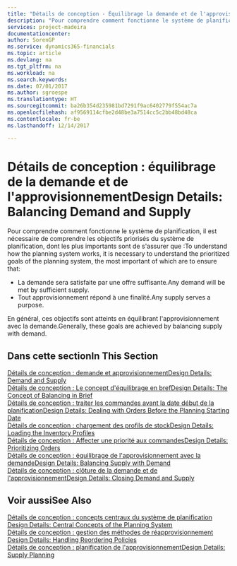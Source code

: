 ```yaml
---
title: "Détails de conception - Équilibrage la demande et de l'approvisionnement | Microsoft Docs"
description: "Pour comprendre comment fonctionne le système de planification, il est nécessaire de comprendre les objectifs priorisés du système de planification, dont les plus importants sont de s'assurer que toute demande est satisfaite par suffisamment d'approvisionnement et n'importe quel approvisionnement atteint un but."
services: project-madeira
documentationcenter: 
author: SorenGP
ms.service: dynamics365-financials
ms.topic: article
ms.devlang: na
ms.tgt_pltfrm: na
ms.workload: na
ms.search.keywords: 
ms.date: 07/01/2017
ms.author: sgroespe
ms.translationtype: HT
ms.sourcegitcommit: ba26b354d235981bd7291f9ac6402779f554ac7a
ms.openlocfilehash: af9569114cfbe2d48be3a7514cc5c2bb48bd48ca
ms.contentlocale: fr-be
ms.lasthandoff: 12/14/2017

---
```

# <a name="design-details-balancing-demand-and-supply"></a><span data-ttu-id="a0a12-103">Détails de conception : équilibrage de la demande et de l'approvisionnement</span><span class="sxs-lookup"><span data-stu-id="a0a12-103">Design Details: Balancing Demand and Supply</span></span>
<span data-ttu-id="a0a12-104">Pour comprendre comment fonctionne le système de planification, il est nécessaire de comprendre les objectifs priorisés du système de planification, dont les plus importants sont de s'assurer que :</span><span class="sxs-lookup"><span data-stu-id="a0a12-104">To understand how the planning system works, it is necessary to understand the prioritized goals of the planning system, the most important of which are to ensure that:</span></span>  

- <span data-ttu-id="a0a12-105">La demande sera satisfaite par une offre suffisante.</span><span class="sxs-lookup"><span data-stu-id="a0a12-105">Any demand will be met by sufficient supply.</span></span>  
- <span data-ttu-id="a0a12-106">Tout approvisionnement répond à une finalité.</span><span class="sxs-lookup"><span data-stu-id="a0a12-106">Any supply serves a purpose.</span></span>  

 <span data-ttu-id="a0a12-107">En général, ces objectifs sont atteints en équilibrant l'approvisionnement avec la demande.</span><span class="sxs-lookup"><span data-stu-id="a0a12-107">Generally, these goals are achieved by balancing supply with demand.</span></span>  

## <a name="in-this-section"></a><span data-ttu-id="a0a12-108">Dans cette section</span><span class="sxs-lookup"><span data-stu-id="a0a12-108">In This Section</span></span>  
[<span data-ttu-id="a0a12-109">Détails de conception : demande et approvisionnement</span><span class="sxs-lookup"><span data-stu-id="a0a12-109">Design Details: Demand and Supply</span></span>](design-details-demand-and-supply.md)  
[<span data-ttu-id="a0a12-110">Détails de conception : Le concept d'équilibrage en bref</span><span class="sxs-lookup"><span data-stu-id="a0a12-110">Design Details: The Concept of Balancing in Brief</span></span>](design-details-the-concept-of-balancing-in-brief.md)  
[<span data-ttu-id="a0a12-111">Détails de conception : traiter les commandes avant la date début de la planification</span><span class="sxs-lookup"><span data-stu-id="a0a12-111">Design Details: Dealing with Orders Before the Planning Starting Date</span></span>](design-details-dealing-with-orders-before-the-planning-starting-date.md)  
[<span data-ttu-id="a0a12-112">Détails de conception : chargement des profils de stock</span><span class="sxs-lookup"><span data-stu-id="a0a12-112">Design Details: Loading the Inventory Profiles</span></span>](design-details-loading-the-inventory-profiles.md)  
[<span data-ttu-id="a0a12-113">Détails de conception : Affecter une priorité aux commandes</span><span class="sxs-lookup"><span data-stu-id="a0a12-113">Design Details: Prioritizing Orders</span></span>](design-details-prioritizing-orders.md)  
[<span data-ttu-id="a0a12-114">Détails de conception : équilibrage de l'approvisionnement avec la demande</span><span class="sxs-lookup"><span data-stu-id="a0a12-114">Design Details: Balancing Supply with Demand</span></span>](design-details-balancing-supply-with-demand.md)  
[<span data-ttu-id="a0a12-115">Détails de conception : clôture de la demande et de l'approvisionnement</span><span class="sxs-lookup"><span data-stu-id="a0a12-115">Design Details: Closing Demand and Supply</span></span>](design-details-closing-demand-and-supply.md)  

## <a name="see-also"></a><span data-ttu-id="a0a12-116">Voir aussi</span><span class="sxs-lookup"><span data-stu-id="a0a12-116">See Also</span></span>  
 <span data-ttu-id="a0a12-117">[Détails de conception : concepts centraux du système de planification](design-details-central-concepts-of-the-planning-system.md) </span><span class="sxs-lookup"><span data-stu-id="a0a12-117">[Design Details: Central Concepts of the Planning System](design-details-central-concepts-of-the-planning-system.md) </span></span>  
 <span data-ttu-id="a0a12-118">[Détails de conception : gestion des méthodes de réapprovisionnement](design-details-handling-reordering-policies.md) </span><span class="sxs-lookup"><span data-stu-id="a0a12-118">[Design Details: Handling Reordering Policies](design-details-handling-reordering-policies.md) </span></span>  
 [<span data-ttu-id="a0a12-119">Détails de conception : planification de l'approvisionnement</span><span class="sxs-lookup"><span data-stu-id="a0a12-119">Design Details: Supply Planning</span></span>](design-details-supply-planning.md)


